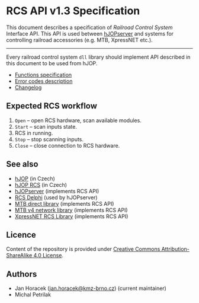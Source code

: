 RCS API v1.3 Specification
==========================

This document describes a specification of *Railroad Control System* Interface
API. This API is used between [hJOPserver](https://github.com/kmzbrnoI/hJOPserver)
and systems for controlling railroad accessories (e.g. MTB, XpressNET etc.).

---

Every railroad control system `dll` library should implement API described in
this document to be used from hJOP.

 * [Functions specification](functions.md)
 * [Error codes description](errors.md)
 * [Changelog](changelog.md)


## Expected RCS workflow

 1. `Open` – open RCS hardware, scan available modules.
 2. `Start` – scan inputs state.
 3. RCS in running.
 4. `Stop` – stop scanning inputs.
 5. `Close` – close connection to RCS hardware.

## See also

 * [hJOP](https://hjop.kmz-brno.cz/) (in Czech)
 * [hJOP RCS](https://hjop.kmz-brno.cz/rcs) (in Czech)
 * [hJOPserver](https://github.com/kmzbrnoI/hJOPserver) (implements RCS API)
 * [RCS Delphi](https://github.com/kmzbrnoI/rcs-delphi) (used by hJOPserver)
 * [MTB direct library](https://github.com/kmzbrnoI/mtb-lib) (implements RCS API)
 * [MTB v4 network library](https://github.com/kmzbrnoI/mtb-net-lib) (implements RCS API)
 * [XpressNET RCS Library](https://github.com/kmzbrnoI/rcs-lib-XpressNET-qt) (implements RCS API)

## Licence

Content of the repository is provided under [Creative Commons
Attribution-ShareAlike 4.0
License](https://creativecommons.org/licenses/by-sa/4.0/).

## Authors

 * Jan Horacek (jan.horacek@kmz-brno.cz) (current maintainer)
 * Michal Petrilak
